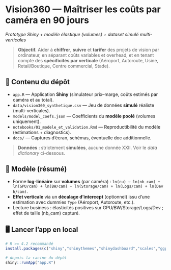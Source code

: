 # Vision360 — Maîtriser les coûts par caméra en 90 jours
*Prototype Shiny + modèle élastique (volumes) + dataset simulé multi-verticales*

> **Objectif.** Aider à **chiffrer**, **suivre** et **tarifer** des projets de vision par ordinateur, en séparant coûts variables et overhead, et en tenant compte des **spécificités par verticale** (Aéroport, Autoroute, Usine, Retail/Boutique, Centre commercial, Stade).

## 🔎 Contenu du dépôt
- `app.R` — Application **Shiny** (simulateur prix–marge, coûts estimés par caméra et au total).
- `data/vision360_synthetique.csv` — Jeu de données **simulé** réaliste (multi-verticales).
- `models/model_coefs.json` — Coefficients du **modèle poolé** (volumes uniquement).
- `notebooks/01_modele_et_validation.Rmd` — Reproductibilité du modèle (estimations + diagnostics).
- `docs/` — Captures d’écran, schémas, éventuelle doc additionnelle.

> **Données** : strictement **simulées**, aucune donnée XXII. Voir le *data dictionary* ci-dessous.

## 🧠 Modèle (résumé)
- Forme **log-linéaire** sur **volumes** (par caméra) : `ln(cu) ~ ln(nb_cam) + ln(GPU/cam) + ln(BW/cam) + ln(Storage/cam) + ln(Logs/cam) + ln(Dev h/cam)`.
- **Effet verticale** via un **décalage d’intercept** (optionnel) issu d’une estimation avec dummies `Type` (Aéroport, Autoroute, etc.).
- Lecture business : élasticités positives sur GPU/BW/Storage/Logs/Dev ; effet de taille (nb_cam) capturé.

## 🖥️ Lancer l’app en local
```r
# R >= 4.2 recommandé
install.packages(c("shiny","shinythemes","shinydashboard","scales","ggplot2","ggrepel","ggtext","jsonlite"))

# depuis la racine du dépôt
shiny::runApp("app.R")
